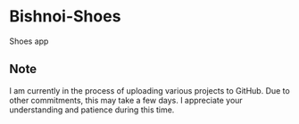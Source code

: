 # Bishnoi-Shoes
Shoes app


## Note
I am currently in the process of uploading various projects to GitHub. Due to other commitments, this may take a few days. I appreciate your understanding and patience during this time. 
